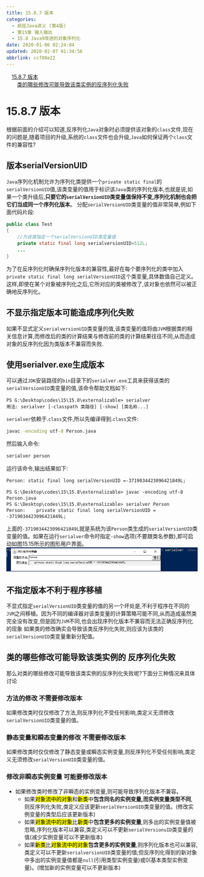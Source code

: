 ```yaml
---
title: 15.8.7 版本
categories: 
  - 疯狂Java讲义 (第4版)
  - 第15章 输入输出
  - 15.8 Java9改进的对象序列化
date: 2020-01-06 02:24:04
updated: 2020-02-07 01:34:56
abbrlink: ccf88e22
---
```

<div id='my_toc'><a href="/JavaReadingNotes/ccf88e22/#15-8-7-版本" class="header_1">15.8.7 版本</a>&nbsp;<br><a href="/JavaReadingNotes/ccf88e22/#类的哪些修改可能导致该类实例的反序列化失败" class="header_2">类的哪些修改可能导致该类实例的反序列化失败</a>&nbsp;<br></div>
<style>.header_1{margin-left: 1em;}.header_2{margin-left: 2em;}.header_3{margin-left: 3em;}.header_4{margin-left: 4em;}.header_5{margin-left: 5em;}.header_6{margin-left: 6em;}</style>
<!--more-->
<script>if (navigator.platform.search('arm')==-1){document.getElementById('my_toc').style.display = 'none';}var e,p = document.getElementsByTagName('p');while (p.length>0) {e = p[0];e.parentElement.removeChild(e);}</script>

<!--end-->
# 15.8.7 版本
根据前面的介绍可以知道,反序列化`Java`对象时必须提供该对象的`class`文件,现在的问题是,随着项目的升级,系统的`class`文件也会升级,`Java`如何保证两个`class`文件的兼容性?
## 版本serialVersionUID
`Java`序列化机制允许为序列化类提供一个`private static final`的`serialVersionUID`值,该类变量的值用于标识该`Java`类的序列化版本,也就是说,如果一个类升级后,**只要它的`serialVersionUID`类变量值保持不变,序列化机制也会把它们当成同一个序列化版本**。
分配`serialVersionUID`类变量的值非常简单,例如下面代码片段:
```java
public class Test
{
    //为该类指定一个serialVersionUID类变量值
    private static final long serialversionUID=512L;
    ...
}
```
为了在反序列化时确保序列化版本的兼容性,最好在每个要序列化的类中加入`private static final long serialVersionUID`这个类变量,具体数值自己定义。这样,即使在某个对象被序列化之后,它所对应的类被修改了,该对象也依然可以被正确地反序列化。
## 不显示指定版本可能造成序列化失败
如果不显式定义`serialversionUID`类变量的值,该类变量的值将由`JVM`根据类的相关信息计算,而修改后的类的计算结果与修改前的类的计算结果往往不同,从而造成对象的反序列化因为类版本不兼容而失败.
## 使用serialver.exe生成版本
可以通过`JDK`安装路径的`bin`目录下的`serialver.exe`工具来获得该类的`serialVersionUID`类变量的值,该命令帮助文档如下:
```
PS G:\Desktop\codes\15\15.8\externalizable> serialver
用法: serialver [-classpath 类路径] [-show] [类名称...]
```
`serialver`依赖于.`class`文件,所以先编译得到.`class`文件:
```cmd
javac -encoding utf-8 Person.java
```
然后输入命令:
```cmd
serialver person
```
运行该命令,输出结果如下:
```
Person: static final long serialVersionUID =-3719034423096421849L;
```
```
PS G:\Desktop\codes\15\15.8\externalizable> javac -encoding utf-8 Person.java
PS G:\Desktop\codes\15\15.8\externalizable> serialver Person
Person:    private static final long serialVersionUID = -3719034423096421849L;
```
上面的`-3719034423096421849L`就是系统为该`Person`类生成的`serialVersionUID`类变量的值。如果在运行`serialver`命令时指定`-show`选项(不要跟类名参数),即可启动如图15.15所示的图形用户界面。
![这里有一张图片](https://raw.githubusercontent.com/lanlan2017/images/master/CrazyJavaHandout4/Chapter15/15_8_7/1.png)
## 不指定版本不利于程序移植
不显式指定`serialVersionUID`类变量的值的另一个坏处是,不利于程序在不同的`JVM`之间移植。因为不同的编译器对该类变量的计算策略可能不同,从而造成虽然类完全没有改变,但是因为`JVM`不同,也会出现序列化版本不兼容而无法正确反序列化的现象
如果类的修改确实会导致该类反序列化失败,则应该为该类的`serialVersionUID`类变量重新分配值。
## 类的哪些修改可能导致该类实例的 反序列化失败
那么对类的哪些修改可能导致该类实例的反序列化失败呢?下面分三种情况来具体讨论
### 方法的修改 不需要修改版本
如果修改类时仅仅修改了方法,则反序列化不受任何影响,类定义无须修改`serialVersionUID`类变量的值。
### 静态变量和瞬态变量的修改 不需要修改版本
如果修改类时仅仅修改了静态变量或瞬态实例变量,则反序列化不受任何影响,类定义无须修改`serialVersionUID`类变量的值。
### 修改非瞬态实例变量 可能要修改版本
- 如果修改类时修改了非瞬态的实例变量,则可能导致序列化版本不兼容。
  - 如果<mark>对象流中的对象</mark>和<mark>新类</mark>中**包含同名的实例变量,而实例变量类型不同**,则反序列化失败,类定义应该更新`serialVersionUID`类变量的值。(修改实例变量的类型后应该更新版本)
  - 如果<mark>对象流中的对象</mark>比<mark>新类</mark>中**包含更多的实例变量**,则多出的实例变量值被忽略,序列化版本可以兼容,类定义可以不更新`serialVersionuID`类变量的值(减少实例变量可以不更新版本)
  - 如果<mark>新类</mark>比<mark>对象流中的对象</mark>**包含更多的实例变量**,则序列化版本也可以兼容,类定义可以不更新`serialversionUID`类变量的值;但反序列化得到的新对象中多出的实例变量值都是`null`(引用类型实例变量)或0(基本类型实例变量)。(增加新的实例变量可以不更新版本)

<!-- CrazyJavaHandout4/Chapter15/15_8_7/ -->